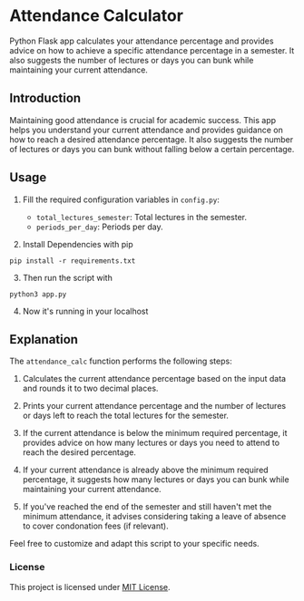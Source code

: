 # Attendance Calculator

Python Flask app calculates your attendance percentage and provides advice on how to achieve a specific attendance percentage in a semester. It also suggests the number of lectures or days you can bunk while maintaining your current attendance.

## Introduction

Maintaining good attendance is crucial for academic success. This app helps you understand your current attendance and provides guidance on how to reach a desired attendance percentage. It also suggests the number of lectures or days you can bunk without falling below a certain percentage.

## Usage

1. Fill the required configuration variables in `config.py`:
   - `total_lectures_semester`: Total lectures in the semester.
   - `periods_per_day`: Periods per day.
     
2. Install Dependencies with pip
```
pip install -r requirements.txt
```
3. Then run the script with

```
python3 app.py
```
4. Now it's running in your localhost


## Explanation

The `attendance_calc` function performs the following steps:

1. Calculates the current attendance percentage based on the input data and rounds it to two decimal places.

2. Prints your current attendance percentage and the number of lectures or days left to reach the total lectures for the semester.

3. If the current attendance is below the minimum required percentage, it provides advice on how many lectures or days you need to attend to reach the desired percentage.

4. If your current attendance is already above the minimum required percentage, it suggests how many lectures or days you can bunk while maintaining your current attendance.

5. If you've reached the end of the semester and still haven't met the minimum attendance, it advises considering taking a leave of absence to cover condonation fees (if relevant).

Feel free to customize and adapt this script to your specific needs.

### License

This project is licensed under [MIT License](LICENSE).
